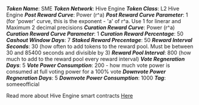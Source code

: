 ***Token Name***: SME
***Token Network***: Hive Engine
***Token Class***: L2 Hive Engine
***Post Reward Curve***: Power (r^a)
***Post Reward Curve Parameter***: 1 (for 'power' curve, this is the exponent - 'a' of r^a. Use 1 for linerar and Maximum 2 decimal precisions
***Curation Reward Curve***: Power (r^a)
***Curation Reward Curve Parameter***: 1
***Curation Reward Percentage***: 50
***Cashout Window Days***: 7
***Staked Reward Precentage***: 50
***Reward Interval Seconds***: 30 (how often to add tokens to the reward pool. Must be between 30 and 85400 seconds and divisible by 3)
***Reward Pool Interval***: 800 (how much to add to the reward pool every reward interval)
***Vote Regneration Days***: 5
***Vote Power Consumption***: 200 - how much vote power is consumed at full voting power for a 100% vote
***Downvote Power Regneration Days***: 5
***Downvote Power Consumption***: 1000
***Tag***: someeofficial

Read more about Hive Engine smart contracts [Here](https://github.com/hive-engine/hivesmartcontracts-wiki)
